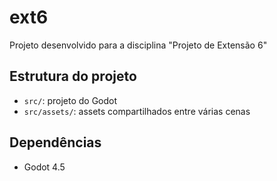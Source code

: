 # ext6
Projeto desenvolvido para a disciplina "Projeto de Extensão 6"

## Estrutura do projeto
- `src/`: projeto do Godot
- `src/assets/`: assets compartilhados entre várias cenas

## Dependências
- Godot 4.5
